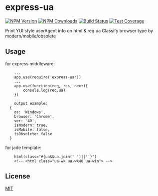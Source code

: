# express-ua

[![NPM Version][npm-image]][npm-url]
[![NPM Downloads][downloads-image]][downloads-url]
[![Build Status][travis-image]][travis-url]
[![Test Coverage][coveralls-image]][coveralls-url]

Print YUI style userAgent info on html & req.ua
Classify browser type by modern/mobile/obsolete

## Usage

for express middleware:
```
	...
	app.use(require('express-ua'))
	...
	app.use(function(req, res, next){
		console.log(req.ua)
	})
	...
	output example: 
  {
    os: 'Windows',
    browser: 'Chrome',
    ver: '40',
    isModern: true,
    isMobile: false,
    isObsolete: false
  }

```

for jade template:
```
	html(class="#{ua&&ua.join(' ')||''}")
	<!-- <html class="ua-wk ua-wk40 ua-win"> -->
```


## License

[MIT](LICENSE)

[npm-image]: https://img.shields.io/npm/v/express-ua.svg?style=flat
[npm-url]: https://npmjs.org/package/express-ua
[travis-image]: https://travis-ci.org/cutsin/express-ua.svg
[travis-url]: https://travis-ci.org/cutsin/express-ua
[coveralls-image]: https://img.shields.io/coveralls/cutsin/express-ua.svg?style=flat
[coveralls-url]: https://coveralls.io/r/cutsin/express-ua
[downloads-image]: https://img.shields.io/npm/dm/express-ua.svg?style=flat
[downloads-url]: https://npmjs.org/package/express-ua
